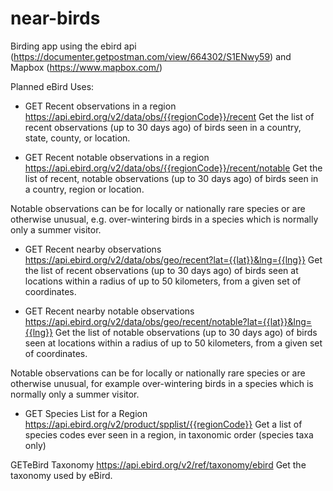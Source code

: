 # near-birds
 
Birding app using the ebird api (https://documenter.getpostman.com/view/664302/S1ENwy59) and Mapbox (https://www.mapbox.com/)

Planned eBird Uses:
- GET Recent observations in a region
https://api.ebird.org/v2/data/obs/{{regionCode}}/recent
Get the list of recent observations (up to 30 days ago) of birds seen in a country, state, county, or location.

- GET Recent notable observations in a region
https://api.ebird.org/v2/data/obs/{{regionCode}}/recent/notable
Get the list of recent, notable observations (up to 30 days ago) of birds seen in a country, region or location.

Notable observations can be for locally or nationally rare species or are otherwise unusual, e.g. over-wintering birds in a species which is normally only a summer visitor.

- GET Recent nearby observations
https://api.ebird.org/v2/data/obs/geo/recent?lat={{lat}}&lng={{lng}}
Get the list of recent observations (up to 30 days ago) of birds seen at locations within a radius of up to 50 kilometers, from a given set of coordinates.

- GET Recent nearby notable observations
https://api.ebird.org/v2/data/obs/geo/recent/notable?lat={{lat}}&lng={{lng}}
Get the list of notable observations (up to 30 days ago) of birds seen at locations within a radius of up to 50 kilometers, from a given set of coordinates.

Notable observations can be for locally or nationally rare species or are otherwise unusual, for example over-wintering birds in a species which is normally only a summer visitor.

- GET Species List for a Region
https://api.ebird.org/v2/product/spplist/{{regionCode}}
Get a list of species codes ever seen in a region, in taxonomic order (species taxa only)

GETeBird Taxonomy
https://api.ebird.org/v2/ref/taxonomy/ebird
Get the taxonomy used by eBird.

